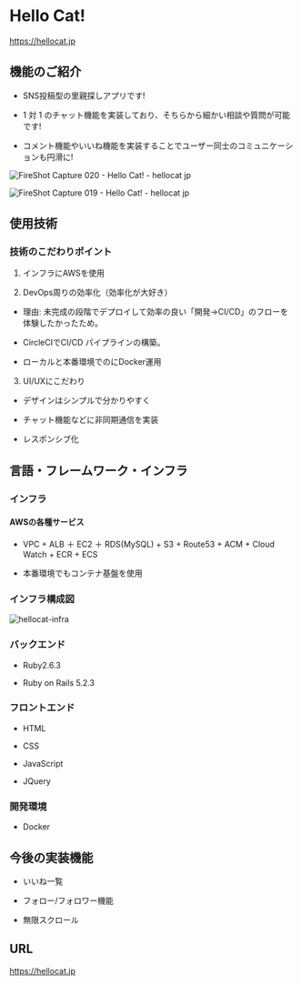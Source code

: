 # Hello Cat!

https://hellocat.jp


## 機能のご紹介


- SNS投稿型の里親探しアプリです!

- 1 対 1 のチャット機能を実装しており、そちらから細かい相談や質問が可能です!

- コメント機能やいいね機能を実装することでユーザー同士のコミュニケーションも円滑に!


![FireShot Capture 020 - Hello Cat! - hellocat jp](https://user-images.githubusercontent.com/64569250/84568637-b8415380-adbb-11ea-8ac3-4b9fc1fb25bb.png)


![FireShot Capture 019 - Hello Cat! - hellocat jp](https://user-images.githubusercontent.com/64569250/84568603-7f08e380-adbb-11ea-84ef-fc7b97afd095.png)

## 使用技術

### 技術のこだわりポイント

1. インフラにAWSを使用

2. DevOps周りの効率化（効率化が大好き）

- 理由: 未完成の段階でデプロイして効率の良い「開発→CI/CD」のフローを体験したかったため。

- CircleCIでCI/CD パイプラインの構築。

- ローカルと本番環境でのにDocker運用

3. UI/UXにこだわり

- デザインはシンプルで分かりやすく

- チャット機能などに非同期通信を実装

- レスポンシブ化

## 言語・フレームワーク・インフラ

### インフラ

#### AWSの各種サービス

- VPC + ALB ＋ EC2 ＋ RDS(MySQL) + S3 + Route53 + ACM + Cloud Watch + ECR + ECS


- 本番環境でもコンテナ基盤を使用

### インフラ構成図

![hellocat-infra](https://user-images.githubusercontent.com/64569250/86451116-699d2e80-bd55-11ea-8e40-adc3111dca72.png)



### バックエンド

- Ruby2.6.3

- Ruby on Rails 5.2.3

### フロントエンド

- HTML

- CSS

- JavaScript

- JQuery

### 開発環境

- Docker

## 今後の実装機能

- いいね一覧

- フォロー/フォロワー機能

- 無限スクロール

## URL

https://hellocat.jp
